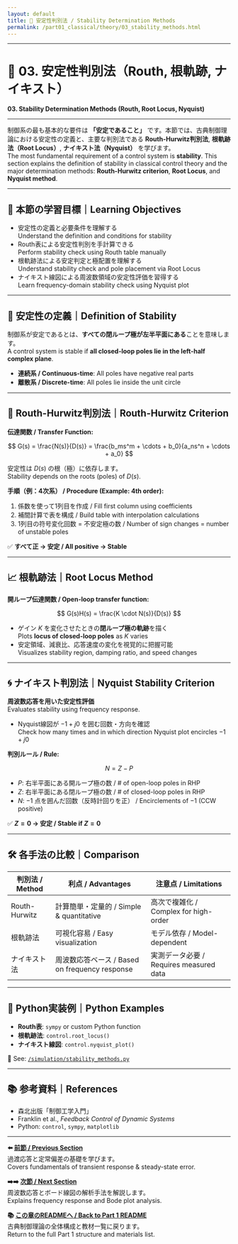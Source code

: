 ```yaml
---
layout: default
title: 🧮 安定性判別法 / Stability Determination Methods
permalink: /part01_classical/theory/03_stability_methods.html
---
```


---

# 🧮 03. 安定性判別法（Routh, 根軌跡, ナイキスト）  
**03. Stability Determination Methods (Routh, Root Locus, Nyquist)**

---

制御系の最も基本的な要件は **「安定であること」** です。本節では、古典制御理論における安定性の定義と、主要な判別法である **Routh-Hurwitz判別法**, **根軌跡法（Root Locus）**, **ナイキスト法（Nyquist）** を学びます。  
The most fundamental requirement of a control system is **stability**. This section explains the definition of stability in classical control theory and the major determination methods: **Routh-Hurwitz criterion**, **Root Locus**, and **Nyquist method**.

---

## 🎯 本節の学習目標｜Learning Objectives

- 安定性の定義と必要条件を理解する  
  Understand the definition and conditions for stability  
- Routh表による安定性判別を手計算できる  
  Perform stability check using Routh table manually  
- 根軌跡法による安定判定と極配置を理解する  
  Understand stability check and pole placement via Root Locus  
- ナイキスト線図による周波数領域の安定性評価を習得する  
  Learn frequency-domain stability check using Nyquist plot

---

## 📌 安定性の定義｜Definition of Stability

制御系が安定であるとは、**すべての閉ループ極が左半平面にある**ことを意味します。  
A control system is stable if **all closed-loop poles lie in the left-half complex plane**.

- **連続系 / Continuous-time**: All poles have negative real parts  
- **離散系 / Discrete-time**: All poles lie inside the unit circle  

---

## 🔢 Routh-Hurwitz判別法｜Routh-Hurwitz Criterion

**伝達関数 / Transfer Function:**

$$
G(s) = \frac{N(s)}{D(s)} = \frac{b_ms^m + \cdots + b_0}{a_ns^n + \cdots + a_0}
$$

安定性は $D(s)$ の根（極）に依存します。  
Stability depends on the roots (poles) of $D(s)$.

**手順（例：4次系） / Procedure (Example: 4th order):**
1. 係数を使って1列目を作成 / Fill first column using coefficients  
2. 補間計算で表を構成 / Build table with interpolation calculations  
3. 1列目の符号変化回数 = 不安定極の数 / Number of sign changes = number of unstable poles  

✅ **すべて正 → 安定 / All positive → Stable**

---

## 📈 根軌跡法｜Root Locus Method

**開ループ伝達関数 / Open-loop transfer function:**

$$
G(s)H(s) = \frac{K \cdot N(s)}{D(s)}
$$

- ゲイン $K$ を変化させたときの**閉ループ極の軌跡**を描く  
  Plots **locus of closed-loop poles** as $K$ varies  
- 安定領域、減衰比、応答速度の変化を視覚的に把握可能  
  Visualizes stability region, damping ratio, and speed changes

---

## 🌀 ナイキスト判別法｜Nyquist Stability Criterion

**周波数応答を用いた安定性評価**  
Evaluates stability using frequency response.

- Nyquist線図が $-1+j0$ を囲む回数・方向を確認  
  Check how many times and in which direction Nyquist plot encircles $-1+j0$  

**判別ルール / Rule:**

$$
N = Z - P
$$

- $P$: 右半平面にある開ループ極の数 / # of open-loop poles in RHP  
- $Z$: 右半平面にある閉ループ極の数 / # of closed-loop poles in RHP  
- $N$: $-1$ 点を囲んだ回数（反時計回りを正） / Encirclements of $-1$ (CCW positive)  

✅ **$Z = 0$ → 安定 / Stable if $Z=0$**

---

## 🛠️ 各手法の比較｜Comparison

| 判別法 / Method | 利点 / Advantages | 注意点 / Limitations |
|----------------|-------------------|----------------------|
| Routh-Hurwitz  | 計算簡単・定量的 / Simple & quantitative | 高次で複雑化 / Complex for high-order |
| 根軌跡法       | 可視化容易 / Easy visualization | モデル依存 / Model-dependent |
| ナイキスト法   | 周波数応答ベース / Based on frequency response | 実測データ必要 / Requires measured data |

---

## 🧪 Python実装例｜Python Examples

- **Routh表**: `sympy` or custom Python function  
- **根軌跡法**: `control.root_locus()`  
- **ナイキスト線図**: `control.nyquist_plot()`  

📂 See: [`/simulation/stability_methods.py`](../simulation/stability_methods.py)

---

## 📚 参考資料｜References

- 森北出版「制御工学入門」  
- Franklin et al., *Feedback Control of Dynamic Systems*  
- Python: `control`, `sympy`, `matplotlib`

---

**⬅️ [前節 / Previous Section](./02_transient_response.html)**  
過渡応答と定常偏差の基礎を学びます。  
Covers fundamentals of transient response & steady-state error.

**➡️➡️ [次節 / Next Section](./04_frequency_response.html)**  
周波数応答とボード線図の解析手法を解説します。  
Explains frequency response and Bode plot analysis.

**📚 [この章のREADMEへ / Back to Part 1 README](../README.md)**  
古典制御理論の全体構成と教材一覧に戻ります。  
Return to the full Part 1 structure and materials list.
